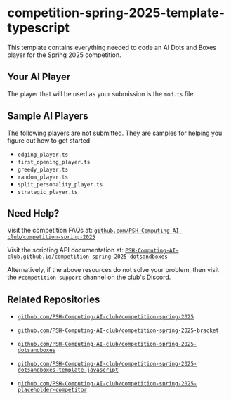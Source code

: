 # competition-spring-2025-template-typescript

This template contains everything needed to code an AI Dots and Boxes player for the Spring 2025 competition.

## Your AI Player

The player that will be used as your submission is the `mod.ts` file.

## Sample AI Players

The following players are not submitted. They are samples for helping you figure out how to get started:

- `edging_player.ts`
- `first_opening_player.ts`
- `greedy_player.ts`
- `random_player.ts`
- `split_personality_player.ts`
- `strategic_player.ts`

## Need Help?

Visit the competition FAQs at: [`github.com/PSH-Computing-AI-club/competition-spring-2025`](https://github.com/PSH-Computing-AI-club/competition-spring-2025)

Visit the scripting API documentation at: [`PSH-Computing-AI-club.github.io/competition-spring-2025-dotsandboxes`](https://PSH-Computing-AI-club.github.io/competition-spring-2025-dotsandboxes)

Alternatively, if the above resources do not solve your problem, then visit the `#competition-support` channel on the club's Discord.

## Related Repositories

- [`github.com/PSH-Computing-AI-club/competition-spring-2025`](https://github.com/PSH-Computing-AI-club/competition-spring-2025)

- [`github.com/PSH-Computing-AI-club/competition-spring-2025-bracket`](https://github.com/PSH-Computing-AI-club/competition-spring-2025-bracket)

- [`github.com/PSH-Computing-AI-club/competition-spring-2025-dotsandboxes`](https://github.com/PSH-Computing-AI-club/competition-spring-2025-dotsandboxes)

- [`github.com/PSH-Computing-AI-club/competition-spring-2025-dotsandboxes-template-javascript`](https://github.com/PSH-Computing-AI-club/competition-spring-2025-dotsandboxes-template-javascript)

- [`github.com/PSH-Computing-AI-club/competition-spring-2025-placeholder-competitor`](https://github.com/PSH-Computing-AI-club/competition-spring-2025-placeholder-competitor)
